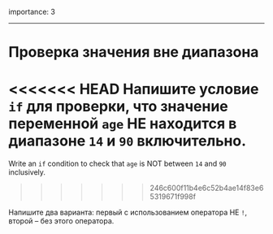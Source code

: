 importance: 3

---

# Проверка значения вне диапазона

<<<<<<< HEAD
Напишите условие `if` для проверки, что значение переменной `age` НЕ находится в диапазоне `14` и `90` включительно.
=======
Write an `if` condition to check that `age` is NOT between `14` and `90` inclusively.
>>>>>>> 246c600f11b4e6c52b4ae14f83e65319671f998f

Напишите два варианта: первый с использованием оператора НЕ `!`, второй – без этого оператора.
